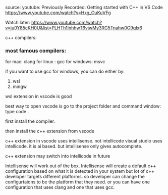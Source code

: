 source: youtube: Previously Recorded: Getting started with C++ in VS Code
https://www.youtube.com/watch?v=Hxg_OuKuVFg

Watch later:
https://www.youtube.com/watch?v=ju0Y85cKH0U&list=PLHTh1InhhwT6vjwMy3RG5Tnahw0G9qIx6



c++ compilers:

### most famous compilers:

for mac: clang
for linux : gcc
for windows: msvc

if you want to use gcc for windows, you can do either by:
1) wsl
2) mingw

wsl extension in vscode is good

best way to open vscode is go to the project folder and command window: type code .

first install the compiler.

then install the c++ extension from vscode

c++ extension in vscode uses intellisense. not intellicode
visual studio uses intellicode. it is ai based. but  intellisense only gives autocomplete.

c++ extension may switch into intellicode in future


Intellisense will work out of the box. Intellisense will create a default c++ configuration based on what it is detected in your system but lot of c++ developer targets different platforms. so developer can change the configurtaions to be the platform that they need. or you can have one configuration that uses clang and one that uses gcc.

